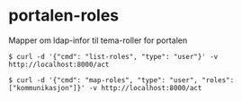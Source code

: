 # portalen-roles
Mapper om ldap-infor til tema-roller for portalen


```
$ curl -d '{"cmd": "list-roles", "type": "user"}' -v http://localhost:8000/act
```

```
$ curl -d '{"cmd": "map-roles", "type": "user", "roles": ["kommunikasjon"]}' -v http://localhost:8000/act
```